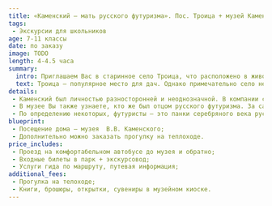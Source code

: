 ```yaml
---
title: «Каменский – мать русского футуризма». Пос. Троица + музей Каменского
tags:
 - Экскурсии для школьников
age: 7-11 классы
date: по заказу
image: TODO
length: 4-4.5 часа
summary:
  intro: Приглашаем Вас в старинное село Троица, что расположено в живописном месте слияния трех рек.
  text: Троица – популярное место для дач. Однако примечательно село не только этим. Здесь в свое время жил и трудился великий русский поэт, основатель русского футуризма – Василий Каменский. Мы посетим мемориальный дом-музей В.В Каменского, в котором в  1932-1951 годах проживал поэт.
details:
 - Каменский был личностью разносторонней и неоднозначной. В компании с Маяковским, Бурлюком и Хлебниковым открыл русское направление футуризма и окрестил себя, любимого, его же матерью (русского футуризма).
 - В музее Вы также узнаете, кто же был отцом русского футуризма. За самое короткое время изучил теорию и практику воздухоплавания, приобрел аэроплан и первым пролетел над Пермской землей. Правда, парил Каменский недолго, через два года в польском городке Честохове произошла авиакатастрофа, в результате которой серьезно пострадал самолет, поэт остался жив.
 - По определению некоторых, футуристы – это панки серебряного века русской поэзии. Их любили и не понимали, не выносили и боготворили. Хулиганские выходки прошлого века остались в истории, их произведения изучают в обязательной школьной программе. А познакомиться с творчеством нашего земляка Василия Каменского можно в селе Троица Пермского края.  
blueprint:
 - Посещение дома – музея  В.В. Каменского;
 - Дополнительно можно заказать прогулку на теплоходе.
price_includes:
 - Проезд на комфортабельном автобусе до музея и обратно;
 - Входные билеты в парк + экскурсовод;
 - Услуги гида по маршруту, путевая информация;
additional_fees:
 - Прогулка на телоходе;
 - Книги, брошюры, открытки, сувениры в музейном киоске.
---
```

